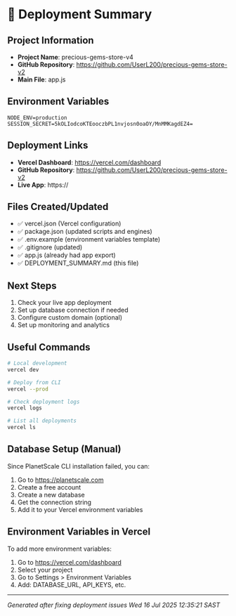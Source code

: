 # 🚀 Deployment Summary

## Project Information
- **Project Name**: precious-gems-store-v4
- **GitHub Repository**: https://github.com/UserL200/precious-gems-store-v2
- **Main File**: app.js

## Environment Variables
```
NODE_ENV=production
SESSION_SECRET=5kOLIodcoKTEooczbPL1nvjosn0oaOY/MnMMKagdEZ4=
```

## Deployment Links
- **Vercel Dashboard**: https://vercel.com/dashboard
- **GitHub Repository**: https://github.com/UserL200/precious-gems-store-v2
- **Live App**: https://

## Files Created/Updated
- ✅ vercel.json (Vercel configuration)
- ✅ package.json (updated scripts and engines)
- ✅ .env.example (environment variables template)
- ✅ .gitignore (updated)
- ✅ app.js (already had app export)
- ✅ DEPLOYMENT_SUMMARY.md (this file)

## Next Steps
1. Check your live app deployment
2. Set up database connection if needed
3. Configure custom domain (optional)
4. Set up monitoring and analytics

## Useful Commands
```bash
# Local development
vercel dev

# Deploy from CLI
vercel --prod

# Check deployment logs
vercel logs

# List all deployments
vercel ls
```

## Database Setup (Manual)
Since PlanetScale CLI installation failed, you can:
1. Go to https://planetscale.com
2. Create a free account
3. Create a new database
4. Get the connection string
5. Add it to your Vercel environment variables

## Environment Variables in Vercel
To add more environment variables:
1. Go to https://vercel.com/dashboard
2. Select your project
3. Go to Settings > Environment Variables
4. Add: DATABASE_URL, API_KEYS, etc.

---
*Generated after fixing deployment issues*
*Wed 16 Jul 2025 12:35:21 SAST*
